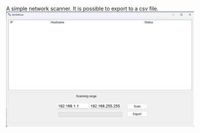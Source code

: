 A simple network scanner. It is possible to export to a csv file.
![Alt text](img.png?raw=true "Optional Title")
